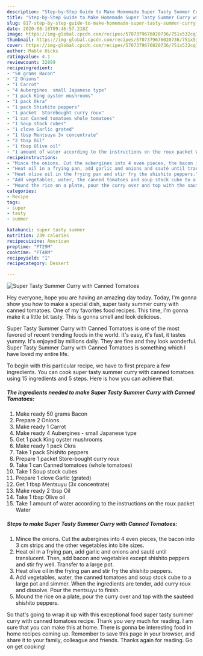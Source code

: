 ```yaml
---
description: "Step-by-Step Guide to Make Homemade Super Tasty Summer Curry with Canned Tomatoes"
title: "Step-by-Step Guide to Make Homemade Super Tasty Summer Curry with Canned Tomatoes"
slug: 817-step-by-step-guide-to-make-homemade-super-tasty-summer-curry-with-canned-tomatoes
date: 2020-08-18T09:46:57.218Z
image: https://img-global.cpcdn.com/recipes/5707379676020736/751x532cq70/super-tasty-summer-curry-with-canned-tomatoes-recipe-main-photo.jpg
thumbnail: https://img-global.cpcdn.com/recipes/5707379676020736/751x532cq70/super-tasty-summer-curry-with-canned-tomatoes-recipe-main-photo.jpg
cover: https://img-global.cpcdn.com/recipes/5707379676020736/751x532cq70/super-tasty-summer-curry-with-canned-tomatoes-recipe-main-photo.jpg
author: Mable Hicks
ratingvalue: 4.1
reviewcount: 32899
recipeingredient:
- "50 grams Bacon"
- "2 Onions"
- "1 Carrot"
- "4 Aubergines  small Japanese type"
- "1 pack King oyster mushrooms"
- "1 pack Okra"
- "1 pack Shishito peppers"
- "1 packet  Storebought curry roux"
- "1 can Canned tomatoes whole tomatoes"
- "1 Soup stock cubes"
- "1 clove Garlic grated"
- "1 tbsp Mentsuyu 3x concentrate"
- "2 tbsp Oil"
- "1 tbsp Olive oil"
- "1 amount of water according to the instructions on the roux packet Water"
recipeinstructions:
- "Mince the onions. Cut the aubergines into 4 even pieces, the bacon into 3 cm strips and the other vegetables into bite sizes."
- "Heat oil in a frying pan, add garlic and onions and sauté until translucent. Then, add bacon and vegetables except shishito peppers and stir fry well. Transfer to a large pot."
- "Heat olive oil in the frying pan and stir fry the shishito peppers."
- "Add vegetables, water, the canned tomatoes and soup stock cube to a large pot and simmer. When the ingredients are tender, add curry roux and dissolve. Pour the mentsuyu to finish."
- "Mound the rice on a plate, pour the curry over and top with the sautéed shishito peppers."
categories:
- Recipe
tags:
- super
- tasty
- summer

katakunci: super tasty summer 
nutrition: 239 calories
recipecuisine: American
preptime: "PT29M"
cooktime: "PT48M"
recipeyield: "1"
recipecategory: Dessert

---
```



![Super Tasty Summer Curry with Canned Tomatoes](https://img-global.cpcdn.com/recipes/5707379676020736/751x532cq70/super-tasty-summer-curry-with-canned-tomatoes-recipe-main-photo.jpg)

Hey everyone, hope you are having an amazing day today. Today, I'm gonna show you how to make a special dish, super tasty summer curry with canned tomatoes. One of my favorites food recipes. This time, I'm gonna make it a little bit tasty. This is gonna smell and look delicious.



Super Tasty Summer Curry with Canned Tomatoes is one of the most favored of recent trending foods in the world. It's easy, it's fast, it tastes yummy. It's enjoyed by millions daily. They are fine and they look wonderful. Super Tasty Summer Curry with Canned Tomatoes is something which I have loved my entire life.


To begin with this particular recipe, we have to first prepare a few ingredients. You can cook super tasty summer curry with canned tomatoes using 15 ingredients and 5 steps. Here is how you can achieve that.

<!--inarticleads1-->

##### The ingredients needed to make Super Tasty Summer Curry with Canned Tomatoes:

1. Make ready 50 grams Bacon
1. Prepare 2 Onions
1. Make ready 1 Carrot
1. Make ready 4 Aubergines - small Japanese type
1. Get 1 pack King oyster mushrooms
1. Make ready 1 pack Okra
1. Take 1 pack Shishito peppers
1. Prepare 1 packet  Store-bought curry roux
1. Take 1 can Canned tomatoes (whole tomatoes)
1. Take 1 Soup stock cubes
1. Prepare 1 clove Garlic (grated)
1. Get 1 tbsp Mentsuyu (3x concentrate)
1. Make ready 2 tbsp Oil
1. Take 1 tbsp Olive oil
1. Take 1 amount of water according to the instructions on the roux packet Water




<!--inarticleads2-->

##### Steps to make Super Tasty Summer Curry with Canned Tomatoes:

1. Mince the onions. Cut the aubergines into 4 even pieces, the bacon into 3 cm strips and the other vegetables into bite sizes.
1. Heat oil in a frying pan, add garlic and onions and sauté until translucent. Then, add bacon and vegetables except shishito peppers and stir fry well. Transfer to a large pot.
1. Heat olive oil in the frying pan and stir fry the shishito peppers.
1. Add vegetables, water, the canned tomatoes and soup stock cube to a large pot and simmer. When the ingredients are tender, add curry roux and dissolve. Pour the mentsuyu to finish.
1. Mound the rice on a plate, pour the curry over and top with the sautéed shishito peppers.




So that's going to wrap it up with this exceptional food super tasty summer curry with canned tomatoes recipe. Thank you very much for reading. I am sure that you can make this at home. There is gonna be interesting food in home recipes coming up. Remember to save this page in your browser, and share it to your family, colleague and friends. Thanks again for reading. Go on get cooking!

